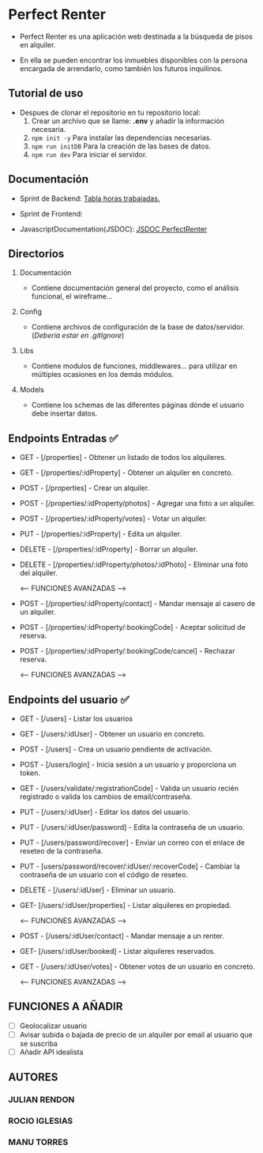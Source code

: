 # Perfect Renter

- Perfect Renter es una aplicación web destinada a la búsqueda de pisos en
  alquiler.

- En ella se pueden encontrar los inmuebles disponibles con la persona encargada
  de arrendarlo, como también los futuros inquilinos.

## Tutorial de uso
  
  - Despues de clonar el repositorio en tu repositorio local:
      1. Crear un archivo que se llame: **.env** y añadir la información necesaria.
      2. ```npm init -y``` Para instalar las dependencias necesarias.
      3. ```npm run initDB``` Para la creación de las bases de datos.
      4. ```npm run dev``` Para iniciar el servidor.

## Documentación

  - Sprint de Backend: [Tabla horas trabajadas.](https://github.com/manutowersdev/Perfect_Renter/blob/01ac551f8aaf83095e96a887ba5eb4e016b54b75/Sprint%20BACKEND%20-%20SCRUM.pdf)
  
  - Sprint de Frontend: 

  - JavascriptDocumentation(JSDOC): [JSDOC PerfectRenter](https://manutowersdev.github.io/Perfect_Renter/)


## Directorios

1. Documentación

   - Contiene documentación general del proyecto, como el análisis funcional, el wireframe...

2. Config

   - Contiene archivos de configuración de la base de datos/servidor. (_Debería estar en .gitIgnore_)

3. Libs

   - Contiene modulos de funciones, middlewares... para utilizar en múltiples ocasiones en los demás módulos.

4. Models
   - Contiene los schemas de las diferentes páginas dónde el usuario debe insertar datos.

## Endpoints Entradas ✅

- GET - [/properties] - Obtener un listado de todos los alquileres. 
- GET - [/properties/:idProperty] - Obtener un alquiler en concreto. 
- POST - [/properties] - Crear un alquiler. 
- POST - [/properties/:idProperty/photos] - Agregar una foto a un alquiler. 
- POST - [/properties/:idProperty/votes] - Votar un alquiler. 
- PUT - [/properties/:idProperty] - Edita un alquiler. 
- DELETE - [/properties/:idProperty] - Borrar un alquiler. 
- DELETE - [/properties/:idProperty/photos/:idPhoto] - Eliminar una foto del alquiler. 

  <-- FUNCIONES AVANZADAS -->

- POST - [/properties/:idProperty/contact] - Mandar mensaje al casero de un alquiler. 
- POST - [/properties/:idProperty/:bookingCode] - Aceptar solicitud de reserva. 
- POST - [/properties/:idProperty/:bookingCode/cancel] - Rechazar reserva. 

  <-- FUNCIONES AVANZADAS -->

## Endpoints del usuario ✅

- GET - [/users] - Listar los usuarios 
- GET - [/users/:idUser] - Obtener un usuario en concreto.
- POST - [/users] - Crea un usuario pendiente de activación.
- POST - [/users/login] - Inicia sesión a un usuario y proporciona un token.
- GET - [/users/validate/:registrationCode] - Valida un usuario recién registrado o valida los cambios de email/contraseña. 
- PUT - [/users/:idUser] - Editar los datos del usuario.
- PUT - [/users/:idUser/password] - Edita la contraseña de un usuario. 
- PUT - [/users/password/recover] - Enviar un correo con el enlace de reseteo de la contraseña. 
- PUT - [users/password/recover/:idUser/:recoverCode] - Cambiar la contraseña de un usuario con el código de reseteo. 
- DELETE - [/users/:idUser] - Eliminar un usuario. 
- GET- [/users/:idUser/properties] - Listar alquileres en propiedad.

  <-- FUNCIONES AVANZADAS -->

- POST - [/users/:idUser/contact] - Mandar mensaje a un renter. 
- GET- [/users/:idUser/booked] - Listar alquileres reservados.
- GET - [/users/:idUser/votes] - Obtener votos de un usuario en concreto.

  <-- FUNCIONES AVANZADAS -->

## FUNCIONES A AÑADIR

- [ ] Geolocalizar usuario
- [ ] Avisar subida o bajada de precio de un alquiler por email al usuario que se suscriba
- [ ] Añadir API idealista

## AUTORES

### JULIAN RENDON

### ROCIO IGLESIAS

### MANU TORRES
